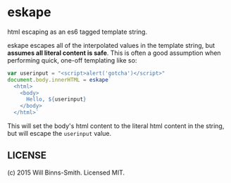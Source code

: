 # eskape

html escaping as an es6 tagged template string.

eskape escapes all of the interpolated values in the template string, but **assumes all literal content is safe**. This is often a good assumption when performing quick, one-off templating like so:

```js
var userinput = "<script>alert('gotcha')</script>"
document.body.innerHTML = eskape`
  <html>
    <body>
      Hello, ${userinput}
    </body>
  </html>`
```

This will set the body's html content to the literal html content in the string, but will escape the `userinput` value.

## LICENSE
(c) 2015 Will Binns-Smith. Licensed MIT.
